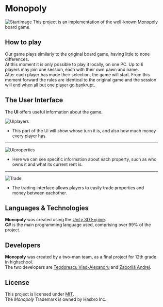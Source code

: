 # Monopoly  
![StartImage](https://github.com/vladvlad00/monopol/blob/master/Pictures/PlayScreen.png)
This project is an implementation of the well-known [Monopoly](https://en.wikipedia.org/wiki/Monopoly_(game)) board game.  
## How to play  
Our game plays similarly to the original board game, having little to none differences.  
At this moment it is only possible to play it locally, on one PC.  Up to 6 players may join one session, each with their own pawn and name.  
After each player has made their selection, the game will start. From this moment forward the rules are identical to the original game and the session will end when all but one player go bankrupt.  
## The User Interface
The **UI** offers useful information about the game.  
  
![UIplayers](https://github.com/vladvlad00/monopol/blob/master/Pictures/UIplayers.png)  
* This part of the UI will show whose turn it is, and also how much money every player has.
---  
![UIproperties](https://github.com/vladvlad00/monopol/blob/master/Pictures/PropSit.png)  
* Here we can see specific information about each property, such as who owns it and what its current rent is. 
--- 
![Trade](https://github.com/vladvlad00/monopol/blob/master/Pictures/Trade.png)  
* The trading interface allows players to easily trade properties and money between eachother.  
## Languages & Technologies
**Monopoly** was created using the [Unity 3D Engine](https://unity.com/).  
**C#** is the main programming language used, comprising over 99% of the project.  
## Developers
**Monopoly** was created by a two-man team, as a final project for 12th grade in highschool.  
The two developers are [Teodorescu Vlad-Alexandru](https://github.com/vladvlad00) and [Zaborilă Andrei](https://github.com/Andreizabo).  
## License  
This project is licensed under [MIT](https://github.com/vladvlad00/monopol/blob/master/LICENSE.md).  
The *Monopoly* Trademark is owned by Hasbro Inc.  
